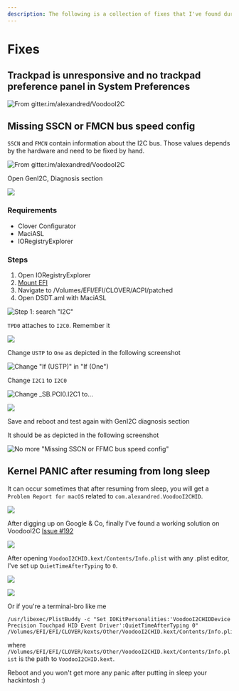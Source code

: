 ```yaml
---
description: The following is a collection of fixes that I've found during the time
---
```


# Fixes

## Trackpad is unresponsive and no trackpad preference panel in System Preferences

![From gitter.im/alexandred/VoodooI2C](../../../.gitbook/assets/image-27%20%281%29.png)

## Missing SSCN or FMCN bus speed config

`SSCN` and `FMCN` contain information about the I2C bus. Those values depends by the hardware and need to be fixed by hand.

![From gitter.im/alexandred/VoodooI2C](../../../.gitbook/assets/image-23.png)

Open GenI2C, Diagnosis section

![](../../../.gitbook/assets/image%20%2855%29.png)

### Requirements

* Clover Configurator
* MaciASL
* IORegistryExplorer

### Steps

1. Open IORegistryExplorer
2. [Mount EFI](../../../tools/mount-efi.md)
3. Navigate to /Volumes/EFI/EFI/CLOVER/ACPI/patched
4. Open DSDT.aml with MaciASL

![Step 1: search &quot;I2C&quot;](../../../.gitbook/assets/image-48.png)

`TPD0` attaches to `I2C0`. Remember it

![](../../../.gitbook/assets/image-85.png)

Change `USTP` to `One` as depicted in the following screenshot

![Change &quot;If \(USTP\)&quot; in &quot;If \(One&quot;\)](../../../.gitbook/assets/image-41.png)

Change `I2C1` to `I2C0`

![Change \_SB.PCI0.I2C1 to...](../../../.gitbook/assets/image-14.png)

![](../../../.gitbook/assets/image-75.png)

Save and reboot and test again with GenI2C diagnosis section

It should be as depicted in the following screenshot

![No more &quot;Missing SSCN or FFMC bus speed config&quot;](../../../.gitbook/assets/image-60.png)

## Kernel PANIC after resuming from long sleep

It can occur sometimes that after resuming from sleep, you will get a `Problem Report for macOS` related to `com.alexandred.VoodooI2CHID`.

![](../../../.gitbook/assets/image%20%2862%29.png)

After digging up on Google & Co, finally I've found a working solution on VoodooI2C [Issue \#192](https://github.com/alexandred/VoodooI2C/issues/192#issuecomment-546703371)

![](../../../.gitbook/assets/image%20%2812%29.png)

After opening `VoodooI2CHID.kext/Contents/Info.plist` with any .plist editor, I've set up `QuietTimeAfterTyping` to `0`.

 

![](../../../.gitbook/assets/image%20%283%29.png)

![](../../../.gitbook/assets/image%20%286%29.png)

Or if you're a terminal-bro like me

```text
/usr/libexec/PlistBuddy -c "Set IOKitPersonalities:'VoodooI2CHIDDevice Precision Touchpad HID Event Driver':QuietTimeAfterTyping 0" /Volumes/EFI/EFI/CLOVER/kexts/Other/VoodooI2CHID.kext/Contents/Info.plist
```

where `/Volumes/EFI/EFI/CLOVER/kexts/Other/VoodooI2CHID.kext/Contents/Info.plist` is the path to `VoodooI2CHID.kext`. 

Reboot and you won't get more any panic after putting in sleep your hackintosh :\)

